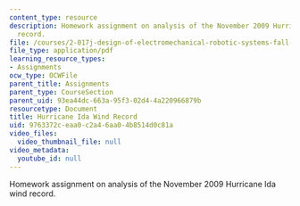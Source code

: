 ```yaml
---
content_type: resource
description: Homework assignment on analysis of the November 2009 Hurricane Ida wind
  record.
file: /courses/2-017j-design-of-electromechanical-robotic-systems-fall-2009/9763372ceaa0c2a46aa04b8514d0c81a_MIT2_017JF09_p39.pdf
file_type: application/pdf
learning_resource_types:
- Assignments
ocw_type: OCWFile
parent_title: Assignments
parent_type: CourseSection
parent_uid: 93ea44dc-663a-95f3-02d4-4a220966879b
resourcetype: Document
title: Hurricane Ida Wind Record
uid: 9763372c-eaa0-c2a4-6aa0-4b8514d0c81a
video_files:
  video_thumbnail_file: null
video_metadata:
  youtube_id: null
---
```

Homework assignment on analysis of the November 2009 Hurricane Ida wind record.

